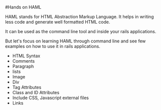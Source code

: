 #Hands on HAML

HAML stands for HTML Abstraction Markup Language. It helps in writing less code and generate well formatted HTML code.

It can be used as the command line tool and inside your rails applications.

But let's focus on learning HAML through command line and see few examples on how to use it in rails applications.


* HTML Syntax
* Comments
* Paragraph
* lists
* Image
* Div
* Tag Attributes
* Class and ID Attributes
* Include CSS, Javascript external files
* Links

